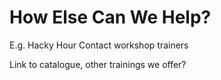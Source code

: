 # How Else Can We Help?


E.g. Hacky Hour
Contact workshop trainers

Link to catalogue, other trainings we offer?

